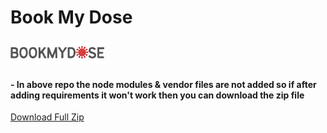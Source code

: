 # Book My Dose

<img src="https://raw.githubusercontent.com/bhargav-joshi/bookmydose/main/public/assets/img/logo.png" width="150px">

#### - In above repo the node modules & vendor files are not added so if after adding requirements it won't work then you can download the zip file

<a href="https://drive.google.com/file/d/1Ndsnahtj8n6JAOygBf8JPReWCs67ubsR/view?usp=sharing">Download Full Zip</a>

